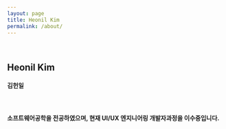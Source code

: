 ```yaml
---
layout: page
title: Heonil Kim
permalink: /about/
---
```


<br>

## **Heonil Kim** <br>
#### 김헌일 <br>

<br>

#### 소프트웨어공학을 전공하였으며, 현재 UI/UX 엔지니어링 개발자과정을 이수중입니다.
